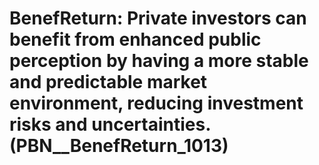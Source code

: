 # BenefReturn: __Private investors can benefit from enhanced public perception by having a more stable and predictable market environment, reducing investment risks and uncertainties.__ (PBN__BenefReturn_1013)

